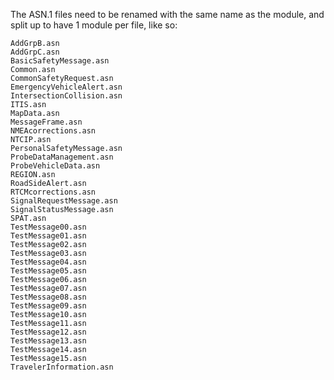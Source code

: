 The ASN.1 files need to be renamed with the same name as the module, and split up to have 1 module per file, like so:
```
AddGrpB.asn
AddGrpC.asn
BasicSafetyMessage.asn
Common.asn
CommonSafetyRequest.asn
EmergencyVehicleAlert.asn
IntersectionCollision.asn
ITIS.asn
MapData.asn
MessageFrame.asn
NMEAcorrections.asn
NTCIP.asn
PersonalSafetyMessage.asn
ProbeDataManagement.asn
ProbeVehicleData.asn
REGION.asn
RoadSideAlert.asn
RTCMcorrections.asn
SignalRequestMessage.asn
SignalStatusMessage.asn
SPAT.asn
TestMessage00.asn
TestMessage01.asn
TestMessage02.asn
TestMessage03.asn
TestMessage04.asn
TestMessage05.asn
TestMessage06.asn
TestMessage07.asn
TestMessage08.asn
TestMessage09.asn
TestMessage10.asn
TestMessage11.asn
TestMessage12.asn
TestMessage13.asn
TestMessage14.asn
TestMessage15.asn
TravelerInformation.asn
```